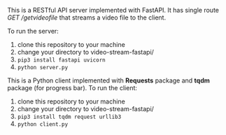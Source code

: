 This is a RESTful API server implemented with FastAPI. It has single route *GET /getvideofile* that streams a video file to the client.

To run the server:
1. clone this repository to your machine
2. change your directory to video-stream-fastapi/
3. ```pip3 install fastapi uvicorn```
4. ```python server.py```

This is a Python client implemented with **Requests** package and **tqdm** package (for progress bar).
To run the client:
1. clone this repository to your machine
2. change your directory to video-stream-fastapi/
3. ```pip3 install tqdm request urllib3```
4. ```python client.py```

